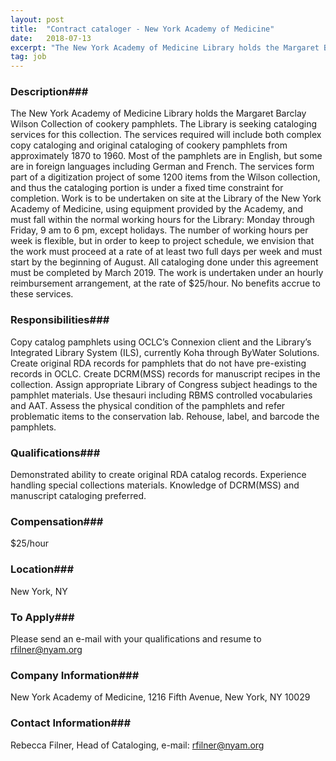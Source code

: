 ```yaml
---
layout: post
title:  "Contract cataloger - New York Academy of Medicine"
date:   2018-07-13
excerpt: "The New York Academy of Medicine Library holds the Margaret Barclay Wilson Collection of cookery pamphlets. The Library is seeking cataloging services for this collection. The services required will include both complex copy cataloging and original cataloging of cookery pamphlets from approximately 1870 to 1960. Most of the pamphlets are..."
tag: job
---
```


### Description###

The New York Academy of Medicine Library holds the Margaret Barclay Wilson Collection of cookery pamphlets. The Library is seeking cataloging services for this collection. The services required will include both complex copy cataloging and original cataloging of cookery pamphlets from approximately 1870 to 1960. Most of the pamphlets are in English, but some are in foreign languages including German and French. The services form part of a digitization project of some 1200 items from the Wilson collection, and thus the cataloging portion is under a fixed time constraint for completion. Work is to be undertaken on site at the Library of the New York Academy of Medicine, using equipment provided by the Academy, and must fall within the normal working hours for the Library: Monday through Friday, 9 am to 6 pm, except holidays. The number of working hours per week is flexible, but in order to keep to project schedule, we envision that the work must proceed at a rate of at least two full days per week and must start by the beginning of August. All cataloging done under this agreement must be completed by March 2019.  The work is undertaken under an hourly reimbursement arrangement, at the rate of $25/hour. No benefits accrue to these services.


### Responsibilities###

Copy catalog pamphlets using OCLC’s Connexion client and the Library’s Integrated Library System (ILS), currently Koha through ByWater Solutions. Create original RDA records for pamphlets that do not have pre-existing records in OCLC. Create DCRM(MSS) records for manuscript recipes in the collection. 
Assign appropriate Library of Congress subject headings to the pamphlet materials. Use thesauri including RBMS controlled vocabularies and AAT. 
Assess the physical condition of the pamphlets and refer problematic items to the conservation lab. Rehouse, label, and barcode the pamphlets. 



### Qualifications###

Demonstrated ability to create original RDA catalog records. Experience handling special collections materials. Knowledge of DCRM(MSS) and manuscript cataloging preferred.


### Compensation###

$25/hour


### Location###

New York, NY




### To Apply###

Please send an e-mail with your qualifications and resume to rfilner@nyam.org


### Company Information###

New York Academy of Medicine, 1216 Fifth Avenue, New York, NY 10029


### Contact Information###

Rebecca Filner, Head of Cataloging, e-mail: rfilner@nyam.org

